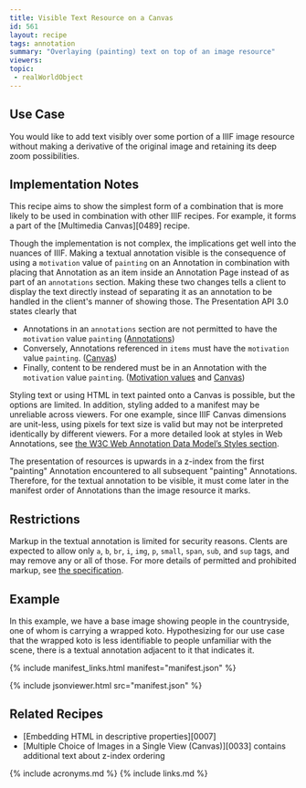 ```yaml
---
title: Visible Text Resource on a Canvas
id: 561
layout: recipe
tags: annotation
summary: "Overlaying (painting) text on top of an image resource"
viewers:
topic:
 - realWorldObject
---
```


## Use Case

You would like to add text visibly over some portion of a IIIF image resource without making a derivative of the original image and retaining its deep zoom possibilities.

## Implementation Notes

This recipe aims to show the simplest form of a combination that is more likely to be used in combination with other IIIF recipes. For example, it forms a part of the [Multimedia Canvas][0489] recipe.

Though the implementation is not complex, the implications get well into the nuances of IIIF. Making a textual annotation visible is the consequence of using a `motivation` value of `painting` on an Annotation in combination with placing that Annotation as an item inside an Annotation Page instead of as part of an `annotations` section. Making these two changes tells a client to display the text directly instead of separating it as an annotation to be handled in the client's manner of showing those. The Presentation API 3.0 states clearly that
+ Annotations in an `annotations` section are not permitted to have the `motivation` value `painting` ([Annotations](https://iiif.io/api/presentation/3.0/#annotations))
+ Conversely, Annotations referenced in `items` must have the `motivation` value `painting`. ([Canvas](https://iiif.io/api/presentation/3.0/#53-canvas))
+ Finally, content to be rendered must be in an Annotation with the `motivation` value `painting`. ([Motivation values](https://iiif.io/api/presentation/3.0/#values-for-motivation) and [Canvas](https://iiif.io/api/presentation/3.0/#53-canvas))

Styling text or using HTML in text painted onto a Canvas is possible, but the options are limited. In addition, styling added to a manifest may be unreliable across viewers. For one example, since IIIF Canvas dimensions are unit-less, using pixels for text size is valid but may not be interpreted identically by different viewers. For a more detailed look at styles in Web Annotations, see [the W3C Web Annotation Data Model’s Styles section](https://www.w3.org/TR/annotation-model/#styles).

The presentation of resources is upwards in a z-index from the first "painting" Annotation encountered to all subsequent "painting" Annotations. Therefore, for the textual annotation to be visible, it must come later in the manifest order of Annotations than the image resource it marks.

## Restrictions

Markup in the textual annotation is limited for security reasons. Clents are expected to allow only `a`, `b`, `br`, `i`, `img`, `p`, `small`, `span`, `sub`, and `sup` tags, and may remove any or all of those. For more details of permitted and prohibited markup, see [the specification](https://iiif.io/api/presentation/3.0/#45-html-markup-in-property-values).

## Example

In this example, we have a base image showing people in the countryside, one of whom is carrying a wrapped koto. Hypothesizing for our use case that the wrapped koto is less identifiable to people unfamiliar with the scene, there is a textual annotation adjacent to it that indicates it.

{% include manifest_links.html manifest="manifest.json" %}

{% include jsonviewer.html src="manifest.json" %}


## Related Recipes

* [Embedding HTML in descriptive properties][0007]
* [Multiple Choice of Images in a Single View (Canvas)][0033] contains additional text about z-index ordering

{% include acronyms.md %}
{% include links.md %}
